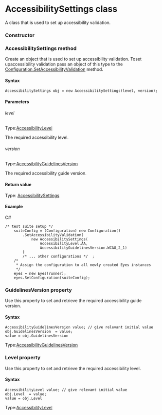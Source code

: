 # AccessibilitySettings class
A class that is used to set up accessibility validation.

### Constructor  
### AccessibilitySettings method
Create an object that is used to set up accessibility validation.
Toset upaccessibility validation pass an object of this type to the [Configuration.SetAccessibilityValidation](./configuration#setaccessibilityvalidation-method) method.

#### Syntax 
 ``` 
AccessibilitySettings obj = new AccessibilitySettings(level, version);
 ``` 

 #### Parameters 
 ###### level 
  
 Type:[AccessibilityLevel](./accessibilitylevel) 
  
 The required accessibility level. 
  
  ###### version 
  
 Type:[AccessibilityGuidelinesVersion](./accessibilityguidelinesversion) 
  
 The required accessibility guide version. 
  
 #### Return value 
Type: [AccessibilitySettings](./accessibilitysettings)

 #### Example 
C#

    /* test suite setup */  
        suiteConfig = (Configuration) new Configuration() 
            .SetAccessibilityValidation(
                new AccessibilitySettings(
                    AccessibilityLevel.AA,
                    AccessibilityGuidelinesVersion.WCAG_2_1)
            )
            /* ... other configurations */  ; 
        /* 
         * Assign the configuration to all newly created Eyes instances
         */
        eyes = new Eyes(runner);
        eyes.SetConfiguration(suiteConfig);
        

 
 ### GuidelinesVersion property
Use this property to set and retrieve the required accessibility guide version.

#### Syntax 
 ``` 
AccessibilityGuidelinesVersion value; // give relevant initial value
obj.GuidelinesVersion  = value;
value = obj.GuidelinesVersion
 ``` 
 
 Type:[AccessibilityGuidelinesVersion](./accessibilityguidelinesversion) 
 ### Level property
Use this property to set and retrieve the required accessibility level.

#### Syntax 
 ``` 
AccessibilityLevel value; // give relevant initial value
obj.Level  = value;
value = obj.Level
 ``` 
 
 Type:[AccessibilityLevel](./accessibilitylevel)